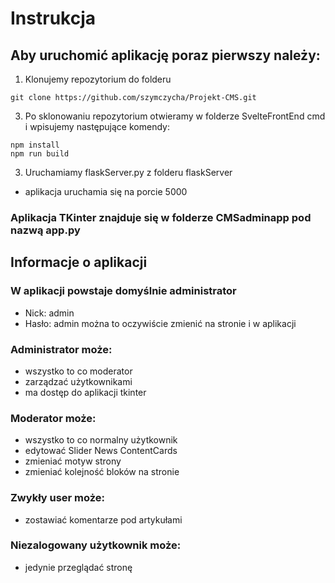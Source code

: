 # Instrukcja
## Aby uruchomić aplikację poraz pierwszy należy: 
1. Klonujemy repozytorium do folderu
```
git clone https://github.com/szymczycha/Projekt-CMS.git
```
3. Po sklonowaniu repozytorium otwieramy w folderze SvelteFrontEnd cmd i wpisujemy następujące komendy:
```
npm install
npm run build
```
3. Uruchamiamy flaskServer.py z folderu flaskServer
 - aplikacja uruchamia się na porcie 5000

### Aplikacja TKinter znajduje się w folderze CMSadminapp pod nazwą app.py

## Informacje o aplikacji

### W aplikacji powstaje domyślnie administrator 
 - Nick: admin
 - Hasło: admin
można to oczywiście zmienić na stronie i w aplikacji

### Administrator może:
 - wszystko to co moderator
 - zarządzać użytkownikami
 - ma dostęp do aplikacji tkinter

### Moderator może: 
 - wszystko to co normalny użytkownik
 - edytować Slider News ContentCards
 - zmieniać motyw strony
 - zmieniać kolejność bloków na stronie

### Zwykły user może: 
 - zostawiać komentarze pod artykułami

### Niezalogowany użytkownik może:
 - jedynie przeglądać stronę
